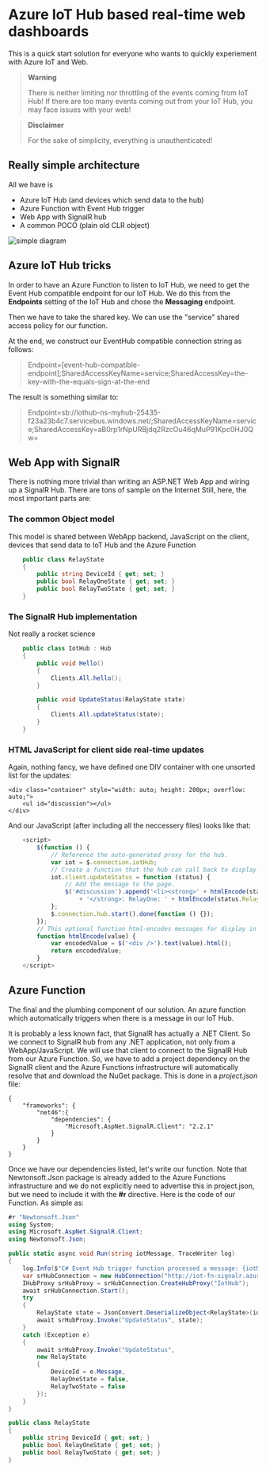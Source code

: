 # Azure IoT Hub based real-time web dashboards

This is a quick start solution for everyone who wants to quickly experiement with Azure IoT and Web.

> **Warning**
> 
> There is neither limiting nor throttling of the events coming from IoT Hub!
> If there are too many events coming out from your IoT Hub, you may face issues
> with your web!

> **Disclaimer**
>
> For the sake of simplicity, everything is unauthenticated!

## Really simple architecture
All we have is
* Azure IoT Hub (and devices which send data to the hub)
* Azure Function with Event Hub trigger
* Web App with SignalR hub
* A common POCO (plain old CLR object)

![simple diagram](https://github.com/astaykov/IoT-Fn-SignalR/blob/master/diagram.png?raw=true "Data flow diagram")

## Azure IoT Hub tricks
In order to have an Azure Function to listen to IoT Hub, we need to get the Event Hub compatible endpoint for our IoT Hub.
We do this from the **Endpoints** setting of the IoT Hub and chose the **Messaging** endpoint.

Then we have to take the shared key. We can use the "service" shared access policy for our function.

At the end, we construct our EventHub compatible connection string as follows:

> Endpoint=[event-hub-compatible-endpoint];SharedAccessKeyName=service;SharedAccessKey=the-key-with-the-equals-sign-at-the-end

The result is something similar to:

> Endpoint=sb://iothub-ns-myhub-25435-f23a23b4c7.servicebus.windows.net/;SharedAccessKeyName=service;SharedAccessKey=aB0rp1rNpURBjdq2RzcOu46qMuP91Kpc0HJ0Qw=

## Web App with SignalR

There is nothing more trivial than writing an ASP.NET Web App and wiring up a SignalR Hub. There are tons of sample on the Internet
Still, here, the most important parts are:

### The common Object model
This model is shared between WebApp backend, JavaScript on the client, devices that send data to IoT Hub and the Azure Function

```csharp
    public class RelayState
    {
        public string DeviceId { get; set; }
        public bool RelayOneState { get; set; }
        public bool RelayTwoState { get; set; }
    }
```

### The SignalR Hub implementation
Not really a rocket science

```csharp
    public class IotHub : Hub
    {
        public void Hello()
        {
            Clients.All.hello();
        }

        public void UpdateStatus(RelayState state)
        {
            Clients.All.updateStatus(state);
        }
    }
```

### HTML JavaScript for client side real-time updates
Again, nothing fancy, we have defined one DIV container with one unsorted list for the updates:

	<div class="container" style="width: auto; height: 200px; overflow: auto;">
		<ul id="discussion"></ul>
	</div>

And our JavaScript (after including all the neccessery files) looks like that:
```javascript
    <script>
        $(function () {
            // Reference the auto-generated proxy for the hub.
            var iot = $.connection.iotHub;
            // Create a function that the hub can call back to display messages.
            iot.client.updateStatus = function (status) {
                // Add the message to the page.
                $('#discussion').append('<li><strong>' + htmlEncode(status.DeviceId)
                    + '</strong>: RelayOne: ' + htmlEncode(status.RelayOneState) + ' | RelayTwo: ' + htmlEncode(status.RelayTwoState) + '</li>');
            };
            $.connection.hub.start().done(function () {});
        });
        // This optional function html-encodes messages for display in the page.
        function htmlEncode(value) {
            var encodedValue = $('<div />').text(value).html();
            return encodedValue;
        }
    </script>
```
## Azure Function
The final and the plumbing component of our solution. An azure function which automatically triggers when there is a message in our IoT Hub.

It is probably a less known fact, that SignalR has actually a .NET Client. So we connect to SignalR hub from any .NET application, not only from a WebApp/JavaScript.
We will use that client to connect to the SignalR Hub from our Azure Function. So, we have to add a project dependency on the SignalR client and the Azure Functions
infrastructure will automatically resolve that and download the NuGet package. This is done in a *project.json* file:
```
{
	"frameworks": {
		"net46":{
			"dependencies": {
				"Microsoft.AspNet.SignalR.Client": "2.2.1"
			}
		}
	}
}
```
Once we have our dependencies listed, let's write our function. Note that Newtonsoft.Json package is already added to the Azure Functions infrastructure and we do not
explicitly need to advertise this in project.json, but we need to include it with the **#r** directive.
Here is the code of our Function. As simple as:

```csharp
#r "Newtonsoft.Json"
using System;
using Microsoft.AspNet.SignalR.Client;
using Newtonsoft.Json;

public static async void Run(string iotMessage, TraceWriter log)
{
    log.Info($"C# Event Hub trigger function processed a message: {iotMessage}");
    var srHubConnection = new HubConnection("http://iot-fn-signalr.azurewebsites.net/");
    IHubProxy srHubProxy = srHubConnection.CreateHubProxy("IotHub");
    await srHubConnection.Start();
    try
    {
        RelayState state = JsonConvert.DeserializeObject<RelayState>(iotMessage);
        await srHubProxy.Invoke("UpdateStatus", state);
    }
    catch (Exception e)
    {
        await srHubProxy.Invoke("UpdateStatus",
        new RelayState
        {
            DeviceId = e.Message,
            RelayOneState = false,
            RelayTwoState = false
        });
    }
}

public class RelayState
{
    public string DeviceId { get; set; }
    public bool RelayOneState { get; set; }
    public bool RelayTwoState { get; set; }
}
```